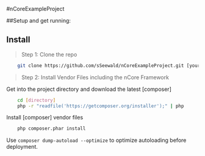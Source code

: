 #nCoreExampleProject

>

##Setup and get running:


Install
-------

> Step 1: Clone the repo

```bash
    git clone https://github.com/sSeewald/nCoreExampleProject.git [your project name - directory to clone]
```

    
> Step 2: Install Vendor Files including the nCore Framework

Get into the project directory and download the latest [composer]

```bash
    cd [directory]
    php -r "readfile('https://getcomposer.org/installer');" | php
```

Install [composer] vendor files

```bash
    php composer.phar install
```

Use `composer dump-autoload --optimize` to optimize autoloading before deployment.




